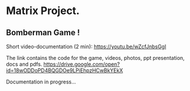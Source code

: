 # Matrix Project.

## Bomberman Game !

Short video-documentation (2 min):
https://youtu.be/wZcfJnbsGgI


The link contains the code for the game, videos, photos, ppt presentation, docs and pdfs.
https://drive.google.com/open?id=18wODDoPD4BQGDOe9LPiEhpzHCwBkYEkX

Documentation in progress...

